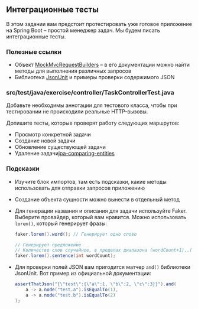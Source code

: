 ## Интеграционные тесты

В этом задании вам предстоит протестировать уже готовое приложение на Spring Boot – простой менеджер задач. Мы будем писать интеграционные тесты.

### Полезные ссылки

* Объект [MockMvcRequestBuilders](https://docs.spring.io/spring-framework/docs/current/javadoc-api/org/springframework/test/web/servlet/request/MockMvcRequestBuilders.html) – в его документации можно найти методы для выполнения 
различных запросов
* Библиотека [JsonUnit](https://github.com/lukas-krecan/JsonUnit#assertj) и примеры проверки содержимого JSON

### src/test/java/exercise/controller/TaskControllerTest.java

Добавьте необходимы аннотации для тестового класса, чтобы при тестировании не происходили реальные 
HTTP-вызовы.

Допишите тесты, которые проверят работу следующих маршрутов:

* Просмотр конкретной задачи
* Создание новой задачи
* Обновление существующей задачи
* Удаление задачи[jpa-comparing-entities](../jpa-comparing-entities)

### Подсказки

* Изучите блок импортов, там есть подсказки, какие методы использовать для отправки запросов приложению
* Создание объекта сущности можно вынести в отдельный метод
* Для генерации названия и описания для задачи используйте Faker. Выберите провайдер, который вам нравится.
Можно использовать `lorem()`, который генерирует фразы:

    ```java
    faker.lorem().word(); // Генерирует одно слово

    // Генерирует предложение
    // Количество слов случайное, в пределах диапазона (wordCount+1)..(wordCount+6)
    faker.lorem().sentence(int wordCount);
    ```

* Для проверки полей JSON вам пригодится матчер `and()` библиотеки JsonUnit. Вот пример из официальной документации:

    ```java
    assertThatJson("{\"test\":{\"a\":1, \"b\":2, \"c\":3}}").and(
        a -> a.node("test.a").isEqualTo(1),
        a -> a.node("test.b").isEqualTo(2)
    );
    ```
